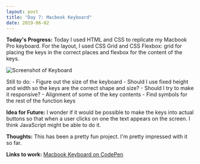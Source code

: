 ```yaml
---
layout: post
title: "Day 7: Macbook Keyboard"
date: 2019-06-02
---
```


**Today's Progress:** Today I used HTML and CSS to replicate my Macbook Pro keyboard. For the layout, I used CSS Grid and CSS Flexbox: grid for placing the keys in the correct places and flexbox for the content of the keys.

![Screenshot of Keyboard](https://res.cloudinary.com/karijl/image/upload/c_scale,w_500/v1559529094/fqtwylfyvmspzjkggyxc.png)

Still to do:
    - Figure out the size of the keyboard
        - Should I use fixed height and width so the keys are the correct shape and size?
        - Should I try to make it responsive?
    - Alignment of some of the key contents
    - Find symbols for the rest of the function keys

**Idea for Future:** I wonder if it would be possible to make the keys into actual buttons so that when a user clicks on one the text appears on the screen. I think JavaScript might be able to do it.

**Thoughts:** This has been a pretty fun project. I'm pretty impressed with it so far.

**Links to work:** [Macbook Keyboard on CodePen](https://codepen.io/KariJL/pen/9718a65d448d524a55f12f073328b3a9)
